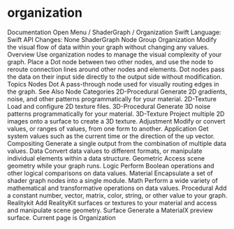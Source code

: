 # organization
 Documentation 
 Open Menu 
/
 ShaderGraph 
/
 Organization 
Swift
Language: 
Swift
 API Changes: 
None
ShaderGraph Node Group
Organization
Modify the visual flow of data within your graph without changing any values.
Overview
Use organization nodes to manage the visual complexity of your graph. Place a 
Dot
 node between two other nodes, and use the node to reroute connection lines around other nodes and elements. Dot nodes pass the data on their input side directly to the output side without modification.
Topics
Nodes
Dot
A pass-through node used for visually routing edges in the graph.
See Also
Node Categories
2D-Procedural
Generate 2D gradients, noise, and other patterns programmatically for your material.
2D-Texture
Load and configure 2D texture files.
3D-Procedural
Generate 3D noise patterns programmatically for your material.
3D-Texture
Project multiple 2D images onto a surface to create a 3D texture.
Adjustment
Modify or convert values, or ranges of values, from one form to another.
Application
Get system values such as the current time or the direction of the up vector.
Compositing
Generate a single output from the combination of multiple data values.
Data
Convert data values to different formats, or manipulate individual elements within a data structure.
Geometric
Access scene geometry while your graph runs.
Logic
Perform Boolean operations and other logical comparisons on data values.
Material
Encapsulate a set of shader graph nodes into a single module.
Math
Perform a wide variety of mathematical and transformative operations on data values.
Procedural
Add a constant number, vector, matrix, color, string, or other value to your graph.
Realitykit
Add RealityKit surfaces or textures to your material and access and manipulate scene geometry.
Surface
Generate a MaterialX preview surface.
 Current page is Organization 